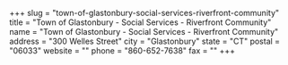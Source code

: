+++
slug = "town-of-glastonbury-social-services-riverfront-community"
title = "Town of Glastonbury - Social Services - Riverfront Community"
name = "Town of Glastonbury - Social Services - Riverfront Community"
address = "300 Welles Street"
city = "Glastonbury"
state = "CT"
postal = "06033"
website = ""
phone = "860-652-7638"
fax = ""
+++
